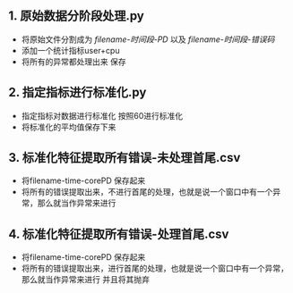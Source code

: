 ## 1. 原始数据分阶段处理.py

- 将原始文件分割成为 *filename-时间段-PD* 以及 *filename-时间段-错误码*
- 添加一个统计指标user+cpu
- 将所有的异常都处理出来 保存

## 2. 指定指标进行标准化.py

- 指定指标对数据进行标准化 按照60进行标准化
- 将标准化的平均值保存下来

## 3. 标准化特征提取所有错误-未处理首尾.csv 
- 将filename-time-corePD 保存起来
- 将所有的错误提取出来，不进行首尾的处理，也就是说一个窗口中有一个异常，那么就当作异常来进行

## 4. 标准化特征提取所有错误-处理首尾.csv
- 将filename-time-corePD 保存起来
- 将所有的错误提取出来，进行首尾的处理，也就是说一个窗口中有一个异常，那么就当作异常来进行 并且将其抛弃



